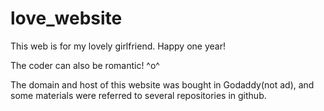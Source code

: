 # love_website

This web is for my lovely girlfriend. Happy one year!

The coder can also be romantic! ^o^

The domain and host of this website was bought in Godaddy(not ad), and some materials were referred to several repositories in github. 
